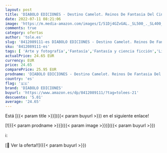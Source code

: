 ```yaml
---
layout: post
title: 'DIABOLO EDICIONES - Destino Camelot. Reinos De Fantasia Del Cine Y La Television'
date: 2022-07-11 08:21:06
image: 'https://m.media-amazon.com/images/I/51Dj4GZvGAL._SL500_._SL400_.jpg'
comments: true
category: ofertas
author: 'tole.es'
slug: '8412089111-es DIABOLO EDICIONES - Destino Camelot. Reinos De Fantasia...'
sku: '8412089111-es'
tags: [ 'Arte y fotografía','Fantasía','Fantasía y ciencia ficción','Libros','diabolo ediciones','television','🇪🇸', ]
actualPrice: 24.65 EUR
currency: EUR
price: 24.65
comparePrice: 25.95 EUR
prodname: 'DIABOLO EDICIONES - Destino Camelot. Reinos De Fantasia Del Cine Y La Television'
country: 'es'
flag: '🇪🇸'
brand: 'DIABOLO EDICIONES'
buyurl: 'https://www.amazon.es/dp/8412089111/?tag=tolees-21'
descuento: '5.01'
average: '24.65'
---
```


Está [{{< param title >}}]({{< param buyurl >}}) en el siguiente enlace!

[![{{< param prodname >}}]({{< param image >}})]({{< param buyurl >}})

ℹ️:


[🛒 Ver la oferta!!]({{< param buyurl >}})

